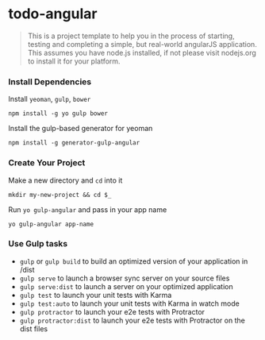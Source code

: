 # todo-angular

> This is a project template to help you in the process of starting, testing and completing a simple, but real-world angularJS application. This assumes you have node.js installed, if not please visit nodejs.org to install it for your platform.

### Install Dependencies

Install `yeoman`, `gulp`, `bower`
```
npm install -g yo gulp bower
```

Install the gulp-based generator for yeoman
```
npm install -g generator-gulp-angular
```

### Create Your Project

Make a new directory and `cd` into it
```
mkdir my-new-project && cd $_
```

Run `yo gulp-angular` and pass in your app name
```
yo gulp-angular app-name
```

### Use Gulp tasks

* `gulp` or `gulp build` to build an optimized version of your application in /dist
* `gulp serve` to launch a browser sync server on your source files
* `gulp serve:dist` to launch a server on your optimized application
* `gulp test` to launch your unit tests with Karma
* `gulp test:auto` to launch your unit tests with Karma in watch mode
* `gulp protractor` to launch your e2e tests with Protractor
* `gulp protractor:dist` to launch your e2e tests with Protractor on the dist files

